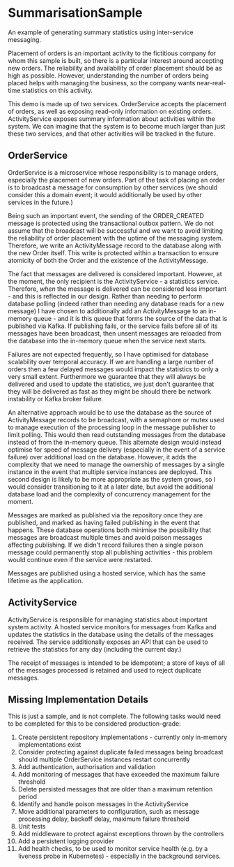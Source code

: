 # SummarisationSample
An example of generating summary statistics using inter-service messaging.

Placement of orders is an important activity to the fictitious company for whom this sample is built, so there is a particular interest around accepting new orders. The reliability and availability of order placement should be as high as possible. However, understanding the number of orders being placed helps with managing the business, so the company wants near-real-time statistics on this activity.

This demo is made up of two services. OrderService accepts the placement of orders, as well as exposing read-only information on existing orders. ActivityService exposes summary information about activities within the system. We can imagine that the system is to become much larger than just these two services, and that other activities will be tracked in the future.

## OrderService
OrderService is a microservice whose responsibility is to manage orders, especially the placement of new orders. Part of the task of placing an order is to broadcast a message for consumption by other services (we should consider this a domain event; it would additionally be used by other services in the future.)

Being such an important event, the sending of the ORDER_CREATED message is protected using the transactional outbox pattern. We do not assume that the broadcast will be successful and we want to avoid limiting the reliability of order placement with the uptime of the messaging system. Therefore, we write an ActivityMessage record to the database along with the new Order itself. This write is protected within a transaction to ensure atomicity of both the Order and the existence of the ActivityMessage.

The fact that messages are delivered is considered important. However, at the moment, the only recipient is the ActivityService - a statistics service. Therefore, _when_ the message is delivered can be considered less important - and this is reflected in our design. Rather than needing to perform database polling (indeed rather than needing any database reads for a new message) I have chosen to additionally add an ActivityMessage to an in-memory queue - and it is this queue that forms the source of the data that is published via Kafka. If publishing fails, or the service fails before all of its messages have been broadcast, then unsent messages are reloaded from the database into the in-memory queue when the service next starts.

Failures are not expected frequently, so I have optimised for database scalability over temporal accuracy. If we are handling a large number of orders then a few delayed messages would impact the statistics to only a very small extent. Furthermore we guarantee that they will always be delivered and used to update the statistics, we just don't guarantee that they will be delivered as fast as they might be should there be network instability or Kafka broker failure.

An alternative approach would be to use the database as the source of ActivityMessage records to be broadcast, with a semaphore or mutex used to manage execution of the processing loop in the message publisher to limit polling. This would then read outstanding messages from the database instead of from the in-memory queue. This alternate design would instead optimise for speed of message delivery (especially in the event of a service failure) over additional load on the database. However, it adds the complexity that we need to manage the ownership of messages by a single instance in the event that multiple service instances are deployed. This second design is likely to be more appropriate as the system grows, so I would consider transitioning to it at a later date, but avoid the additional database load and the complexity of concurrency management for the moment.

Messages are marked as published via the repository once they are published, and marked as having failed publishing in the event that happens. These database operations both minimise the possibility that messages are broadcast multiple times and avoid poison messages affecting publishing. If we didn't record failures then a single poison message could permanently stop all publishing activities - this problem would continue even if the service were restarted.

Messages are published using a hosted service, which has the same lifetime as the application.

## ActivityService
ActivityService is responsible for managing statistics about important system activity. A hosted service monitors for messages from Kafka and updates the statistics in the database using the details of the messages received. The service additionally exposes an API that can be used to retrieve the statistics for any day (including the current day.)

The receipt of messages is intended to be idempotent; a store of keys of all of the messages processed is retained and used to reject duplicate messages.

## Missing Implementation Details
This is just a sample, and is not complete. The following tasks would need to be completed for this to be considered production-grade:

1. Create persistent repository implementations - currently only in-memory implementations exist
2. Consider protecting against duplicate failed messages being broadcast should multiple OrderService instances restart concurrently
3. Add authentication, authorisation and validation
4. Add monitoring of messages that have exceeded the maximum failure threshold
5. Delete persisted messages that are older than a maximum retention period
6. Identify and handle poison messages in the ActivityService
7. Move additional parameters to configuration, such as message processing delay, backoff delay, maximum failure threshold
8. Unit tests
9. Add middleware to protect against exceptions thrown by the controllers
10. Add a persistent logging provider
11. Add health checks, to be used to monitor service health (e.g. by a liveness probe in Kubernetes) - especially in the background services.